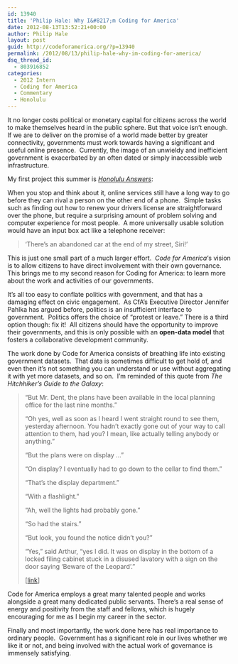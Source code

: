 ```yaml
---
id: 13940
title: 'Philip Hale: Why I&#8217;m Coding for America'
date: 2012-08-13T13:52:21+00:00
author: Philip Hale
layout: post
guid: http://codeforamerica.org/?p=13940
permalink: /2012/08/13/philip-hale-why-im-coding-for-america/
dsq_thread_id:
  - 803916852
categories:
  - 2012 Intern
  - Coding for America
  - Commentary
  - Honolulu
---
```

It no longer costs political or monetary capital for citizens across the world to make themselves heard in the public sphere. But that voice isn&#8217;t enough.  If we are to deliver on the promise of a world made better by greater connectivity, governments must work towards having a significant and useful online presence.  Currently, the image of an unwieldy and inefficient government is exacerbated by an often dated or simply inaccessible web infrastructure.

My first project this summer is <a title="Honolulu Answers" href="http://answers.honolulu.gov" target="_blank"><em>Honolulu Answers</em></a>:



When you stop and think about it, online services still have a long way to go before they can rival a person on the other end of a phone.  Simple tasks such as finding out how to renew your drivers license are straightforward over the phone, but require a surprising amount of problem solving and computer experience for most people.  A more universally usable solution would have an input box act like a telephone receiver:

> &#8216;There&#8217;s an abandoned car at the end of my street, Siri!&#8217;

This is just one small part of a much larger effort.  _Code for America_&#8216;s vision is to allow citizens to have direct involvement with their own governance.  This brings me to my second reason for Coding for America: to learn more about the work and activities of our governments.

It&#8217;s all too easy to conflate politics with government, and that has a damaging effect on civic engagement.  As CfA&#8217;s Executive Director Jennifer Pahlka has argued before, politics is an insufficient interface to government.  Politics offers the choice of &#8220;protest or leave.&#8221; There is a third option though: fix it!  All citizens should have the opportunity to improve their governments, and this is only possible with an **open-data model** that fosters a collaborative development community.

The work done by Code for America consists of breathing life into existing government datasets.  That data is sometimes difficult to get hold of, and even then it&#8217;s not something you can understand or use without aggregating it with yet more datasets, and so on.  I&#8217;m reminded of this quote from _The Hitchhiker&#8217;s Guide to the Galaxy_:

> &#8220;But Mr. Dent, the plans have been available in the local planning office for the last nine months.&#8221;
> 
> &#8220;Oh yes, well as soon as I heard I went straight round to see them, yesterday afternoon. You hadn&#8217;t exactly gone out of your way to call attention to them, had you? I mean, like actually telling anybody or anything.&#8221;
> 
> &#8220;But the plans were on display &#8230;&#8221;
> 
> &#8220;On display? I eventually had to go down to the cellar to find them.&#8221;
> 
> &#8220;That&#8217;s the display department.&#8221;
> 
> &#8220;With a flashlight.&#8221;
> 
> &#8220;Ah, well the lights had probably gone.&#8221;
> 
> &#8220;So had the stairs.&#8221;
> 
> &#8220;But look, you found the notice didn&#8217;t you?&#8221;
> 
> &#8220;Yes,&#8221; said Arthur, &#8220;yes I did. It was on display in the bottom of a locked filing cabinet stuck in a disused lavatory with a sign on the door saying &#8216;Beware of the Leopard&#8217;.&#8221;
> 
> [<a title="link" href="http://www.youtube.com/watch?v=HNmIQX_ImgM" target="_blank">link</a>]

Code for America employs a great many talented people and works alongside a great many dedicated public servants. There&#8217;s a real sense of energy and positivity from the staff and fellows, which is hugely encouraging for me as I begin my career in the sector.

Finally and most importantly, the work done here has real importance to ordinary people.  Government has a significant role in our lives whether we like it or not, and being involved with the actual work of governance is immensely satisfying.